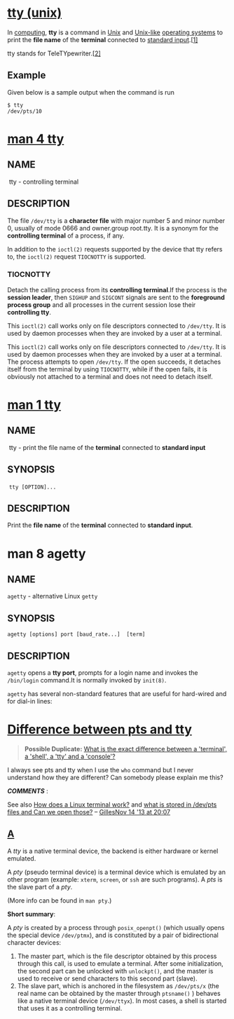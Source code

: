 # [tty (unix)](https://en.wikipedia.org/wiki/Tty_(unix))

In [computing](https://en.wikipedia.org/wiki/Computing), **tty** is a command in [Unix](https://en.wikipedia.org/wiki/Unix) and [Unix-like](https://en.wikipedia.org/wiki/Unix-like) [operating systems](https://en.wikipedia.org/wiki/Operating_system) to print the **file name** of the **terminal** connected to [standard input](https://en.wikipedia.org/wiki/Standard_input).[[1\]](https://en.wikipedia.org/wiki/Tty_(unix)#cite_note-1)

tty stands for TeleTYpewriter.[[2\]](https://en.wikipedia.org/wiki/Tty_(unix)#cite_note-2)

## Example

Given below is a sample output when the command is run

```
$ tty
/dev/pts/10
```





# [man 4 tty](http://man7.org/linux/man-pages/man4/tty.4.html)

## NAME

​       tty - controlling terminal

## DESCRIPTION

The file `/dev/tty` is a **character file** with major number 5 and minor number 0, usually
of mode 0666 and owner.group root.tty.  It is a synonym for the **controlling  terminal**
of a process, if any.

In  addition to the `ioctl(2)` requests supported by the device that tty refers to, the
`ioctl(2)` request `TIOCNOTTY` is supported.



### TIOCNOTTY

Detach the calling process from its **controlling terminal**.If the process is the **session leader**, then `SIGHUP` and `SIGCONT` signals are sent to the **foreground process group** and all processes in the current session lose their **controlling tty**.

This `ioctl(2)` call works only on file descriptors connected to `/dev/tty`.  It is  used by  daemon  processes  when  they  are  invoked by a user at a terminal.

This `ioctl(2)` call works only on file descriptors connected to `/dev/tty`.  It is  used by  daemon  processes  when  they  are  invoked by a user at a terminal.  The process attempts to open `/dev/tty`.  If the open succeeds, it detaches itself from the  terminal  by  using  `TIOCNOTTY`, while if the open fails, it is obviously not attached to a terminal and does not need to detach itself.

# [man 1 tty](http://man7.org/linux/man-pages/man1/tty.1.html)

## NAME

​       tty - print the file name of the **terminal** connected to **standard input**

## SYNOPSIS

​       `tty [OPTION]...`

## DESCRIPTION

Print the **file name** of the **terminal** connected to **standard input**.





# man 8 agetty



## NAME

`agetty` - alternative Linux `getty`

## SYNOPSIS

`agetty [options] port [baud_rate...]  [term]`

## DESCRIPTION

`agetty` opens a **tty port**, prompts for a login name and invokes the `/bin/login` command.It is normally invoked by `init(8)`.

`agetty` has several non-standard features that are useful for hard-wired and for dial-in lines:






















# [Difference between pts and tty](https://unix.stackexchange.com/questions/21280/difference-between-pts-and-tty)

> **Possible Duplicate:**
> [What is the exact difference between a 'terminal', a 'shell', a 'tty' and a 'console'?](https://unix.stackexchange.com/questions/4126/what-is-the-exact-difference-between-a-terminal-a-shell-a-tty-and-a-cons)

I always see pts and tty when I use the `who` command but I never understand how they are different? Can somebody please explain me this?

***COMMENTS*** : 

See also [How does a Linux terminal work?](http://unix.stackexchange.com/questions/79334/how-does-a-linux-terminal-work) and [what is stored in /dev/pts files and Can we open those?](http://unix.stackexchange.com/questions/93531/what-is-stored-in-dev-pts-files-and-can-we-open-those) – [Gilles](https://unix.stackexchange.com/users/885/gilles)[Nov 14 '13 at 20:07](https://unix.stackexchange.com/questions/21280/difference-between-pts-and-tty#comment154105_21280)



## [A](https://unix.stackexchange.com/a/21294)

A *tty* is a native terminal device, the backend is either hardware or kernel emulated.

A *pty* (pseudo terminal device) is a terminal device which is emulated by an other program (example: `xterm`, `screen`, or `ssh` are such programs). A *pts* is the slave part of a *pty*.

(More info can be found in `man pty`.)

**Short summary**:

A *pty* is created by a process through `posix_openpt()` (which usually opens the special device `/dev/ptmx`), and is constituted by a pair of bidirectional character devices:

1. The master part, which is the file descriptor obtained by this process through this call, is used to emulate a terminal. After some initialization, the second part can be unlocked with `unlockpt()`, and the master is used to receive or send characters to this second part (slave).
2. The slave part, which is anchored in the filesystem as `/dev/pts/x` (the real name can be obtained by the master through `ptsname()` ) behaves like a native terminal device (`/dev/ttyx`). In most cases, a shell is started that uses it as a controlling terminal.


